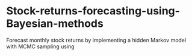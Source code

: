 # Stock-returns-forecasting-using-Bayesian-methods
Forecast monthly stock returns by implementing a hidden Markov model with MCMC sampling using 
